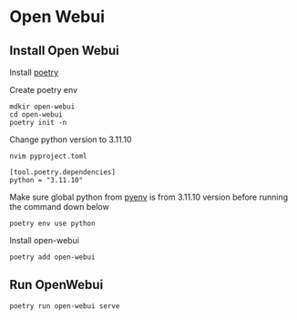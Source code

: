 # Open Webui

## Install Open Webui
Install [poetry](https://github.com/EDUnter/development-enviroment/blob/main/poetry/readme.md)

Create poetry env
```
mdkir open-webui
cd open-webui
poetry init -n
```

Change python version to 3.11.10
```
nvim pyproject.toml
```
```
[tool.poetry.dependencies]
python = "3.11.10"
```

Make sure global python from [pyenv](https://github.com/EDUnter/development-enviroment/blob/main/python/readme.md) is from 3.11.10 version before running the command down below
```
poetry env use python
```

Install open-webui
```
poetry add open-webui
```

## Run OpenWebui
```
poetry run open-webui serve
```
